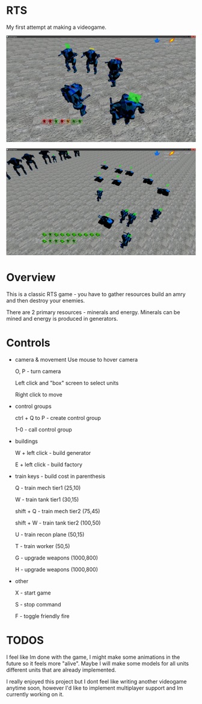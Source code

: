# RTS

My first attempt at making a videogame.

<p align="center">
  <img src="rts/resources/ss/mechScreen.jpg">
</p>

<p align="center">
  <img src="rts/resources/ss/tanksScreen.png">
</p>

# Overview

This is a classic RTS game - you have to  gather resources build an amry and then destroy your enemies.

There are 2 primary resources - minerals and energy. Minerals can be mined and energy is produced in generators.
 
# Controls

- camera & movement
    Use mouse to hover camera

    O, P - turn camera

    Left click and "box" screen to select units

    Right click to move

- control groups

    ctrl + Q to P - create control group

    1-0 - call control group

- buildings

    W + left click - build generator

    E + left click - build factory

- train keys - build cost in parenthesis

    Q - train mech tier1 (25,10)

    W - train tank tier1 (30,15)

    shift + Q - train mech tier2 (75,45)

    shift + W - train tank tier2 (100,50)

    U - train recon plane (50,15)

    T - train worker (50,5)

    G - upgrade weapons (1000,800)

    H - upgrade weapons (1000,800)

- other
    
    X - start game

    S - stop command

    F - toggle friendly fire
# TODOS
I feel like Im done with the game, I might make some animations in the future so it feels more "alive". Maybe I will make some models for all units different units that are already implemented.

I really enjoyed this project but I dont feel like writing another videogame anytime soon, however I'd like to implement multiplayer support and Im currently working on it.